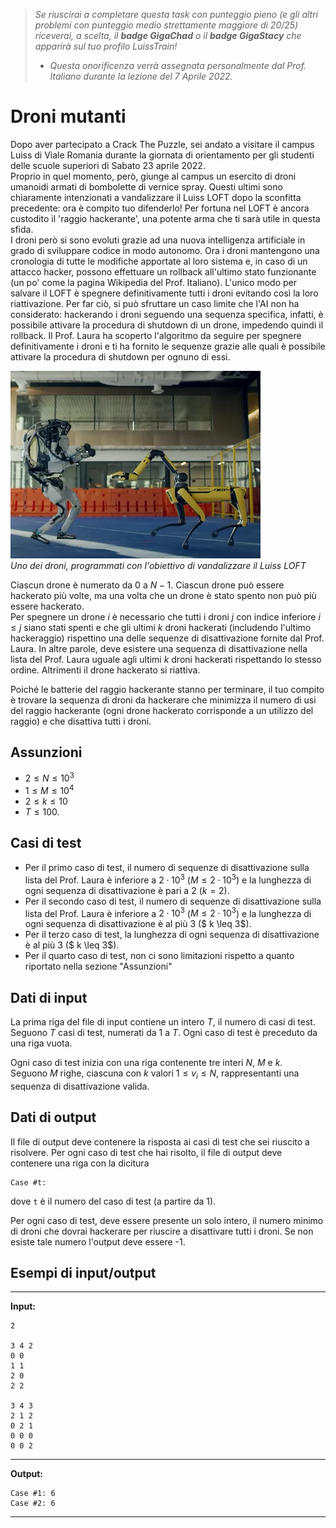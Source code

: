 > _Se riuscirai a completare questa task con punteggio pieno (e gli altri problemi con punteggio medio strettamente maggiore di 20/25) riceverai, a scelta, il **badge GigaChad** o il **badge GigaStacy** che apparirà sul tuo profilo LuissTrain!_  
>
> - _Questa onorificenza verrà assegnata personalmente dal Prof. Italiano durante la lezione del 7 Aprile 2022._  


# Droni mutanti

Dopo aver partecipato a Crack The Puzzle, sei andato a visitare il campus Luiss di Viale Romania durante la giornata di orientamento per gli studenti delle scuole superiori di Sabato 23 aprile 2022.  
Proprio in quel momento, però, giunge al campus un esercito di droni umanoidi armati di bombolette di vernice spray. Questi ultimi sono chiaramente intenzionati a vandalizzare il Luiss LOFT dopo la sconfitta precedente: ora è compito tuo difenderlo!
Per fortuna nel LOFT è ancora custodito il 'raggio hackerante', una potente arma che ti sarà utile in questa sfida.  
I droni però si sono evoluti grazie ad una nuova intelligenza artificiale in grado di sviluppare codice in modo autonomo. Ora i droni mantengono una cronologia di tutte le modifiche apportate al loro sistema e, in caso di un attacco hacker, possono effettuare un rollback all'ultimo stato funzionante (un po' come la pagina Wikipedia del Prof. Italiano). L'unico modo per salvare il LOFT è spegnere definitivamente tutti i droni evitando così la loro riattivazione. Per far ciò, si può sfruttare un caso limite che l'AI non ha considerato: hackerando i droni seguendo una sequenza specifica, infatti, è possibile attivare la procedura di shutdown di un drone, impedendo quindi il rollback.
Il Prof. Laura ha scoperto l'algoritmo da seguire per spegnere definitivamente i droni e ti ha fornito le sequenze grazie alle quali è possibile attivare la procedura di shutdown per ognuno di essi.

![Uno dei droni, programmati con l'obiettivo di vandalizzare il Luiss LOFT](mutanti.webp)  
*Uno dei droni, programmati con l'obiettivo di vandalizzare il Luiss LOFT*

Ciascun drone è numerato da $0$ a $N-1$. Ciascun drone può essere hackerato più volte, ma una volta che un drone è stato spento non può più essere hackerato.  
Per spegnere un drone $i$ è necessario che tutti i droni $j$ con indice inferiore $i \leq j$ siano stati spenti e che gli ultimi $k$ droni hackerati (includendo l'ultimo hackeraggio) rispettino una delle sequenze di disattivazione fornite dal Prof. Laura.
In altre parole, deve esistere una sequenza di disattivazione nella lista del Prof. Laura uguale agli ultimi $k$ droni hackerati rispettando lo stesso ordine. Altrimenti il drone hackerato si riattiva.

Poiché le batterie del raggio hackerante stanno per terminare, il tuo compito è trovare la sequenza di droni da hackerare che minimizza il numero di usi del raggio hackerante (ogni drone hackerato corrisponde a un utilizzo del raggio) e che disattiva tutti i droni.

## Assunzioni

- $2 \leq N \leq 10^3$
- $1 \leq M \leq 10^4$
- $2 \leq k \leq 10$
- $T \leq 100$.


## Casi di test
- Per il primo caso di test, il numero di sequenze di disattivazione sulla lista del Prof. Laura è inferiore a $2 \cdot 10^3$ ($M \leq 2 \cdot 10^3$) e la lunghezza di ogni sequenza di disattivazione è pari a 2 ($k = 2$).
- Per il secondo caso di test, il numero di sequenze di disattivazione sulla lista del Prof. Laura è inferiore a $2 \cdot 10^3$ ($M \leq 2 \cdot 10^3$) e la lunghezza di ogni sequenza di disattivazione è al più 3 ($ k \leq 3$).
- Per il terzo caso di test, la lunghezza di ogni sequenza di disattivazione è al più 3 ($ k \leq 3$).
- Per il quarto caso di test, non ci sono limitazioni rispetto a quanto riportato nella sezione "Assunzioni"

## Dati di input

La prima riga del file di input contiene un intero $T$, il numero di casi di test.  
Seguono $T$ casi di test, numerati da $1$ a $T$. Ogni caso di test è preceduto da una riga vuota.

Ogni caso di test inizia con una riga contenente tre interi $N$, $M$ e $k$.  
Seguono $M$ righe, ciascuna con $k$ valori $1 \leq v_i \leq N$, rappresentanti una sequenza di disattivazione valida.

## Dati di output

Il file di output deve contenere la risposta ai casi di test che sei riuscito a risolvere. Per ogni caso di test che hai risolto, il file di output deve contenere una riga con la dicitura

```
Case #t: 
```

dove `t` è il numero del caso di test (a partire da $1$).

Per ogni caso di test, deve essere presente un solo intero, il numero minimo di droni che dovrai hackerare per riuscire a disattivare tutti i droni. Se non esiste tale numero l'output deve essere -1.


## Esempi di input/output

---

**Input:**

```
2

3 4 2
0 0
1 1
2 0
2 2

3 4 3
2 1 2
0 2 1
0 0 0
0 0 2
```

---

**Output:**

```
Case #1: 6
Case #2: 6
```

---
